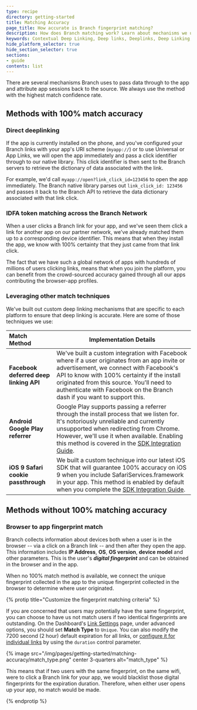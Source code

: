 ```yaml
---
type: recipe
directory: getting-started
title: Matching Accuracy
page_title: How accurate is Branch fingerprint matching?
description: How does Branch matching work? Learn about mechanisms we use to pass data through to the app and attribute app sessions back to the source.
keywords: Contextual Deep Linking, Deep links, Deeplinks, Deep Linking, Deeplinking, Deferred Deep Linking, Deferred Deeplinking, Google App Indexing, Google App Invites, Apple Universal Links, Apple Spotlight Search, Facebook App Links, AppLinks, Deepviews, Deep views, matching, fingerprint, accuracy, direct deep linking
hide_platform_selector: true
hide_section_selector: true
sections:
- guide
contents: list
---
```


There are several mechanisms Branch uses to pass data through to the app and attribute app sessions back to the source. We always use the method with the highest match confidence rate.

## Methods with 100% match accuracy

### Direct deeplinking

If the app is currently installed on the phone, and you've configured your Branch links with your app's URI scheme (`myapp://`) or to use Universal or App Links, we will open the app immediately and pass a click identifier through to our native library. This click identifier is then sent to the Branch servers to retrieve the dictionary of data associated with the link.

For example, we'd call `myapp://open?link_click_id=123456` to open the app immediately. The Branch native library parses out `link_click_id: 123456` and passes it back to the Branch API to retrieve the data dictionary associated with that link click.

### IDFA token matching across the Branch Network

When a user clicks a Branch link for your app, and we've seen them click a link for another app on our partner network, we've already matched them up to a corresponding device identifier. This means that when they install the app, we know with 100% certainty that they just came from that link click.

The fact that we have such a global network of apps with hundreds of millions of users clicking links, means that when you join the platform, you can benefit from the crowd-sourced accuracy gained through all our apps contributing the browser-app profiles. 

### Leveraging other match techniques

We've built out custom deep linking mechanisms that are specific to each platform to ensure that deep linking is accurate. Here are some of those techniques we use:

| Match Method | Implementation Details
| :--- | ---
| **Facebook deferred deep linking API** | We've built a custom integration with Facebook where if a user originates from an app invite or advertisement, we connect with Facebook's API to know with 100% certainty if the install originated from this source. You'll need to authenticate with Facebook on the Branch dash if you want to support this.
| **Android Google Play referrer** | Google Play supports passing a referrer through the install process that we listen for. It's notoriously unreliable and currently unsupported when redirecting from Chrome. However, we'll use it when available. Enabling this method is covered in the [SDK Integration Guide]({{base.url}}/getting-started/sdk-integration-guide/guide/android/#configure-manifest).
| **iOS 9 Safari cookie passthrough** | We built a custom technique into our latest iOS SDK that will guarantee 100% accuracy on iOS 9 when you include SafariServices.framework in your app. This method is enabled by default when you complete the [SDK Integration Guide]({{base.url}}/getting-started/sdk-integration-guide).

## Methods without 100% matching accuracy

### Browser to app fingerprint match

Branch collects information about devices both when a user is in the browser -- via a click on a Branch link -- and then after they open the app. This information includes **IP Address**, **OS**, **OS version**, **device model** and other parameters. This is the user's **_digital fingerprint_** and can be obtained in the browser and in the app.

When no 100% match method is available, we connect the unique fingerprint collected in the app to the unique fingerprint collected in the browser to determine where user originated.

{% protip title="Customize the fingerprint matching criteria" %}

If you are concerned that users may potentially have the same fingerprint, you can choose to have us not match users if two identical fingerprints are outstanding. On the Dashboard's [Link Settings](https://dashboard.branch.io/#/settings/link) page, under advanced options, you should set **Match Type** to `Unique`. You can also modify the 7200 second (2 hour) default expiration for all links, or [configure it for individual links]({{base.url}}/getting-started/configuring-links) by using the `duration` control parameter.

{% image src="/img/pages/getting-started/matching-accuracy/match_type.png" center 3-quarters alt="match_type" %}

This means that if two users with the same fingerprint, on the same wifi, were to click a Branch link for your app, we would blacklist those digital fingerprints for the expiration duration. Therefore, when either user opens up your app, no match would be made.

{% endprotip %}